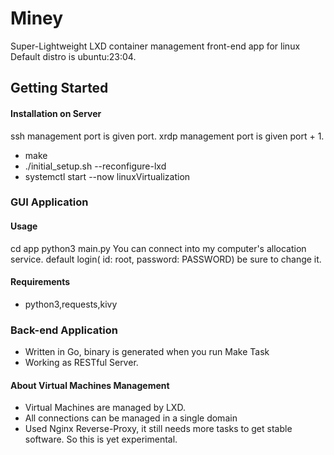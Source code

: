# Miney
Super-Lightweight LXD container management front-end app for linux
Default distro is ubuntu:23:04.

## Getting Started
####  Installation on Server
  ssh management port is given port.
  xrdp management port is given port + 1.
* make
* ./initial_setup.sh --reconfigure-lxd
* systemctl start --now linuxVirtualization
### GUI Application
#### Usage
cd app
python3 main.py
You can connect into my computer's allocation service.
default login( id: root, password: PASSWORD)
be sure to change it.
#### Requirements 
* python3,requests,kivy

### Back-end Application
* Written in Go, binary is generated when you run Make Task
* Working as RESTful Server.
#### About Virtual Machines Management
* Virtual Machines are managed by LXD.
* All connections can be managed in a single domain
* Used Nginx Reverse-Proxy, it still needs more tasks to get stable software. So this is yet experimental.
  

